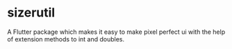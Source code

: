 # sizerutil

A Flutter package which makes it easy to make pixel perfect ui with the help of extension methods to int and doubles.



